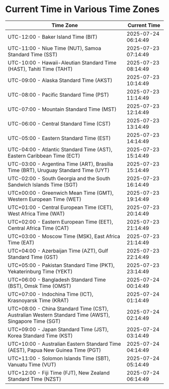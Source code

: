 # Current Time in Various Time Zones

| Time Zone | Current Time |
|-----------|--------------|
| UTC-12:00 - Baker Island Time (BIT) | 2025-07-24 06:14:49 |
| UTC-11:00 - Niue Time (NUT), Samoa Standard Time (SST) | 2025-07-23 07:14:49 |
| UTC-10:00 - Hawaii-Aleutian Standard Time (HAST), Tahiti Time (TAHT) | 2025-07-23 08:14:49 |
| UTC-09:00 - Alaska Standard Time (AKST) | 2025-07-23 10:14:49 |
| UTC-08:00 - Pacific Standard Time (PST) | 2025-07-23 11:14:49 |
| UTC-07:00 - Mountain Standard Time (MST) | 2025-07-23 12:14:49 |
| UTC-06:00 - Central Standard Time (CST) | 2025-07-23 13:14:49 |
| UTC-05:00 - Eastern Standard Time (EST) | 2025-07-23 14:14:49 |
| UTC-04:00 - Atlantic Standard Time (AST), Eastern Caribbean Time (ECT) | 2025-07-23 15:14:49 |
| UTC-03:00 - Argentina Time (ART), Brasília Time (BRT), Uruguay Standard Time (UYT) | 2025-07-23 15:14:49 |
| UTC-02:00 - South Georgia and the South Sandwich Islands Time (SGT) | 2025-07-23 16:14:49 |
| UTC±00:00 - Greenwich Mean Time (GMT), Western European Time (WET) | 2025-07-23 19:14:49 |
| UTC+01:00 - Central European Time (CET), West Africa Time (WAT) | 2025-07-23 20:14:49 |
| UTC+02:00 - Eastern European Time (EET), Central Africa Time (CAT) | 2025-07-23 21:14:49 |
| UTC+03:00 - Moscow Time (MSK), East Africa Time (EAT) | 2025-07-23 21:14:49 |
| UTC+04:00 - Azerbaijan Time (AZT), Gulf Standard Time (GST) | 2025-07-23 22:14:49 |
| UTC+05:00 - Pakistan Standard Time (PKT), Yekaterinburg Time (YEKT) | 2025-07-23 23:14:49 |
| UTC+06:00 - Bangladesh Standard Time (BST), Omsk Time (OMST) | 2025-07-24 00:14:49 |
| UTC+07:00 - Indochina Time (ICT), Krasnoyarsk Time (KRAT) | 2025-07-24 01:14:49 |
| UTC+08:00 - China Standard Time (CST), Australian Western Standard Time (AWST), Singapore Time (SGT) | 2025-07-24 02:14:49 |
| UTC+09:00 - Japan Standard Time (JST), Korea Standard Time (KST) | 2025-07-24 03:14:49 |
| UTC+10:00 - Australian Eastern Standard Time (AEST), Papua New Guinea Time (PGT) | 2025-07-24 04:14:49 |
| UTC+11:00 - Solomon Islands Time (SBT), Vanuatu Time (VUT) | 2025-07-24 05:14:49 |
| UTC+12:00 - Fiji Time (FJT), New Zealand Standard Time (NZST) | 2025-07-24 06:14:49 |
